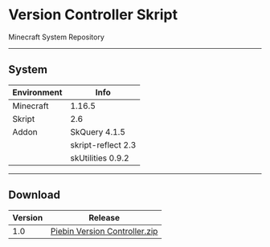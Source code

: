 # Version Controller Skript
Minecraft System Repository

___

## System
| Environment | Info |
| --- | --- |
| Minecraft | 1.16.5 |
| Skript | 2.6 |
| Addon | SkQuery 4.1.5 |
| | skript-reflect 2.3 |
| | skUtilities 0.9.2 |

___

## Download
| Version | Release |
| --- | --- |
| 1.0 | [Piebin Version Controller.zip](https://github.com/Baebin/Skript/releases/tag/VersionController) |
